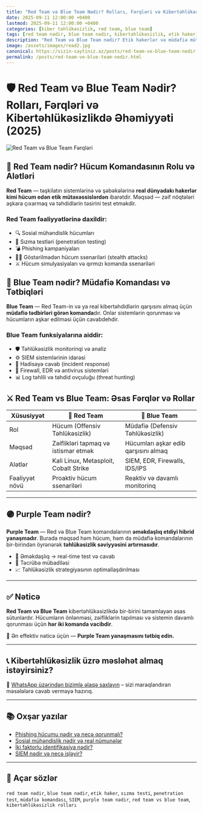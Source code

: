 ```yaml
---
title: "Red Team və Blue Team Nədir? Rolları, Fərqləri və Kibertəhlükəsizlikdə Əhəmiyyəti (2025)"
date: 2025-09-11 12:00:00 +0400
lastmod: 2025-09-11 12:00:00 +0400
categories: [kiber təhlükəsizlik, red team, blue team]
tags: [red team nədir, blue team nədir, kibertəhlükəsizlik, etik haker, sızma testi, müdafiə komandası, penetration testing, SIEM, purple team]
description: "Red Team və Blue Team nədir? Etik hakerlər və müdafiə mütəxəssisləri kibertəhlükəsizlikdə hansı rolu oynayır? 2025-ci ilin aktual yanaşmaları ilə öyrənin."
image: /assets/images/read2.jpg
canonical: https://sizin-saytiniz.az/posts/red-team-ve-blue-team-nedir.html
permalink: /posts/red-team-ve-blue-team-nedir.html
---
```


<!-- Structured data -->
<script type="application/ld+json">
{
  "@context": "https://schema.org",
  "@type": "BlogPosting",
  "headline": "Red Team və Blue Team Nədir? Rolları, Fərqləri və Kibertəhlükəsizlikdə Əhəmiyyəti (2025)",
  "description": "Red Team və Blue Team nədir? Etik hakerlər və müdafiə mütəxəssisləri kibertəhlükəsizlikdə hansı rolu oynayır? 2025-ci ilin aktual yanaşmaları ilə öyrənin.",
  "author": {
    "@type": "Person",
    "name": "Emin Savaylov"
  },
  "publisher": {
    "@type": "Organization",
    "name": "CyberShieldy",
    "logo": {
      "@type": "ImageObject",
      "url": "https://sizin-saytiniz.az/assets/images/logo.png"
    }
  },
  "datePublished": "2025-09-11T12:00:00+04:00",
  "dateModified": "2025-09-11T12:00:00+04:00",
  "image": "https://sizin-saytiniz.az/assets/images/read2.jpg",
  "mainEntityOfPage": {
    "@type": "WebPage",
    "@id": "https://sizin-saytiniz.az/posts/red-team-ve-blue-team-nedir.html"
  }
}
</script>

# 🛡️ Red Team və Blue Team Nədir? Rolları, Fərqləri və Kibertəhlükəsizlikdə Əhəmiyyəti (2025)

![Red Team və Blue Team Fərqləri](/assets/images/read2.jpg "Red Team və Blue Team İş Prosesi")

## 🔴 Red Team nədir? Hücum Komandasının Rolu və Alətləri

**Red Team** — təşkilatın sistemlərinə və şəbəkələrinə **real dünyadakı hakerlər kimi hücum edən etik mütəxəssislərdən** ibarətdir. Məqsəd — zəif nöqtələri aşkara çıxarmaq və təhdidlərin təsirini test etməkdir.

### Red Team fəaliyyətlərinə daxildir:

- 🔍 Sosial mühəndislik hücumları  
- 🧠 Sızma testləri (penetration testing)  
- 💣 Phishing kampaniyaları  
- 🕵️‍♂️ Göstərilmədən hücum ssenariləri (stealth attacks)  
- ⚔️ Hücum simulyasiyaları və qırmızı komanda ssenariləri

## 🔵 Blue Team nədir? Müdafiə Komandası və Tətbiqləri

**Blue Team** — Red Team-in və ya real kibertəhdidlərin qarşısını almaq üçün **müdafiə tədbirləri görən komanda**dır. Onlar sistemlərin qorunması və hücumların aşkar edilməsi üçün cavabdehdir.

### Blue Team funksiyalarına aiddir:

- 🛡️ Təhlükəsizlik monitorinqi və analiz  
- ⚙️ SIEM sistemlərinin idarəsi  
- 🧯 Hadisəyə cavab (incident response)  
- 🧱 Firewall, EDR və antivirus sistemləri  
- 📊 Log təhlili və təhdid ovçuluğu (threat hunting)

## ⚔️ Red Team vs Blue Team: Əsas Fərqlər və Rollar

| Xüsusiyyət         | 🔴 Red Team                          | 🔵 Blue Team                           |
|-------------------|--------------------------------------|----------------------------------------|
| Rol               | Hücum (Offensiv Təhlükəsizlik)       | Müdafiə (Defensiv Təhlükəsizlik)       |
| Məqsəd            | Zəiflikləri tapmaq və istismar etmək | Hücumları aşkar edib qarşısını almaq   |
| Alətlər           | Kali Linux, Metasploit, Cobalt Strike| SIEM, EDR, Firewalls, IDS/IPS          |
| Fəaliyyət növü    | Proaktiv hücum ssenariləri           | Reaktiv və davamlı monitorinq          |

---

## 🟣 Purple Team nədir?

**Purple Team** — Red və Blue Team komandalarının **əməkdaşlıq etdiyi hibrid yanaşmadır**. Burada məqsəd həm hücum, həm də müdafiə komandalarının bir-birindən öyrənərək **təhlükəsizlik səviyyəsini artırmasıdır**.

- 🔄 Əməkdaşlıq → real-time test və cavab  
- 🧠 Təcrübə mübadiləsi  
- 📈 Təhlükəsizlik strategiyasının optimallaşdırılması

---

## ✅ Nəticə

**Red Team və Blue Team** kibertəhlükəsizlikdə bir-birini tamamlayan əsas sütunlardır. Hücumların önlənməsi, zəifliklərin tapılması və sistemin davamlı qorunması üçün **hər iki komanda vacibdir**.

🎯 Ən effektiv nəticə üçün — **Purple Team yanaşmasını tətbiq edin.**

---

## 📞 Kibertəhlükəsizlik üzrə məsləhət almaq istəyirsiniz?

💬 [WhatsApp üzərindən bizimlə əlaqə saxlayın](https://wa.me/994555182523?text=Salam,%20Red%20Team%20və%20Blue%20Team%20haqqında%20məlumat%20almaq%20istəyirəm) – sizi maraqlandıran məsələlərə cavab verməyə hazırıq.

---

## 📚 Oxşar yazılar

- [Phishing hücumu nədir və necə qorunmalı?](/posts/phishing-hucumu-nedir.html)  
- [Sosial mühəndislik nədir və real nümunələr](/posts/sosial-muhendislik-nedir.html)  
- [İki faktorlu identifikasiya nədir?](/posts/iki-faktorlu-identifikasiya)  
- [SIEM nədir və necə işləyir?](/posts/siem-nedir.html)

---

## 🔑 Açar sözlər

`red team nədir`, `blue team nədir`, `etik haker`, `sızma testi`, `penetration test`, `müdafiə komandası`, `SIEM`, `purple team nədir`, `red team vs blue team`, `kibertəhlükəsizlik rolları`
